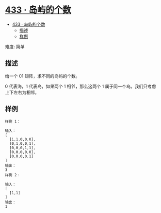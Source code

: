 # [433 · 岛屿的个数](https://www.lintcode.com/problem/433/)

- [433 · 岛屿的个数](#433--岛屿的个数)
  - [描述](#描述)
  - [样例](#样例)

难度: 简单

## 描述

给一个 01 矩阵，求不同的岛屿的个数。

0 代表海，1 代表岛，如果两个 1 相邻，那么这两个 1 属于同一个岛。我们只考虑上下左右为相邻。

## 样例

    样例 1：
    
    输入：
    [
      [1,1,0,0,0],
      [0,1,0,0,1],
      [0,0,0,1,1],
      [0,0,0,0,0],
      [0,0,0,0,1]
    ]
    输出：
    3
    样例 2：
    
    输入：
    [
      [1,1]
    ]
    输出：
    1
